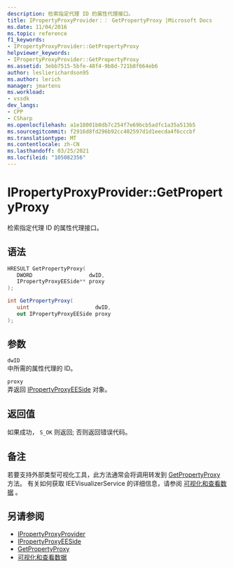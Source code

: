```yaml
---
description: 检索指定代理 ID 的属性代理接口。
title: IPropertyProxyProvider：： GetPropertyProxy |Microsoft Docs
ms.date: 11/04/2016
ms.topic: reference
f1_keywords:
- IPropertyProxyProvider::GetPropertyProxy
helpviewer_keywords:
- IPropertyProxyProvider::GetPropertyProxy
ms.assetid: 3ebb7515-5bfe-48f4-9b8d-721b8f664eb6
author: leslierichardson95
ms.author: lerich
manager: jmartens
ms.workload:
- vssdk
dev_langs:
- CPP
- CSharp
ms.openlocfilehash: a1e18001b0db7c254f7e69bcb5adfc1a35a513b5
ms.sourcegitcommit: f2916d8fd296b92cc402597d1d1eecda4f6cccbf
ms.translationtype: MT
ms.contentlocale: zh-CN
ms.lasthandoff: 03/25/2021
ms.locfileid: "105082356"
---
```

# <a name="ipropertyproxyprovidergetpropertyproxy"></a>IPropertyProxyProvider::GetPropertyProxy
检索指定代理 ID 的属性代理接口。

## <a name="syntax"></a>语法

```cpp
HRESULT GetPropertyProxy(
   DWORD                  dwID,
   IPropertyProxyEESide** proxy
);
```

```csharp
int GetPropertyProxy(
   uint                     dwID,
   out IPropertyProxyEESide proxy
);
```

## <a name="parameters"></a>参数
`dwID`\
中所需的属性代理的 ID。

`proxy`\
弄返回 [IPropertyProxyEESide](../../../extensibility/debugger/reference/ipropertyproxyeeside.md) 对象。

## <a name="return-value"></a>返回值
 如果成功， `S_OK` 则返回; 否则返回错误代码。

## <a name="remarks"></a>备注
 若要支持外部类型可视化工具，此方法通常会将调用转发到 [GetPropertyProxy](../../../extensibility/debugger/reference/ieevisualizerservice-getpropertyproxy.md) 方法。 有关如何获取 IEEVisualizerService 的详细信息，请参阅 [可视化和查看数据](../../../extensibility/debugger/visualizing-and-viewing-data.md) 。

## <a name="see-also"></a>另请参阅
- [IPropertyProxyProvider](../../../extensibility/debugger/reference/ipropertyproxyprovider.md)
- [IPropertyProxyEESide](../../../extensibility/debugger/reference/ipropertyproxyeeside.md)
- [GetPropertyProxy](../../../extensibility/debugger/reference/ieevisualizerservice-getpropertyproxy.md)
- [可视化和查看数据](../../../extensibility/debugger/visualizing-and-viewing-data.md)

